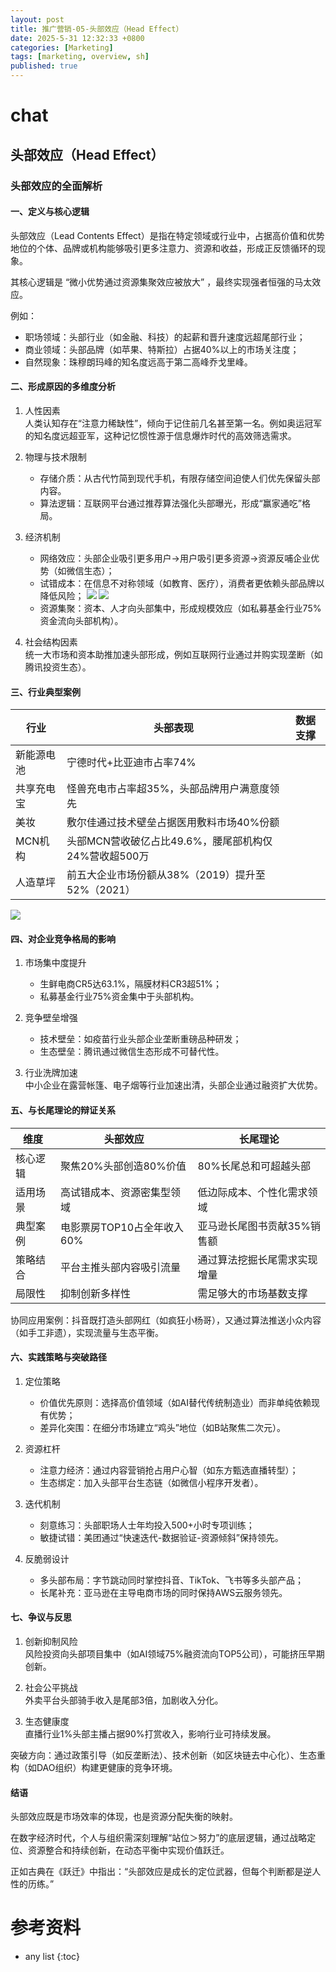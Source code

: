 ```yaml
---
layout: post
title: 推广营销-05-头部效应（Head Effect）
date: 2025-5-31 12:32:33 +0800
categories: [Marketing]
tags: [marketing, overview, sh]
published: true
---
```


# chat

## 头部效应（Head Effect）



### 头部效应的全面解析

#### 一、定义与核心逻辑

头部效应（Lead Contents Effect）是指在特定领域或行业中，占据高价值和优势地位的个体、品牌或机构能够吸引更多注意力、资源和收益，形成正反馈循环的现象。

其核心逻辑是 “微小优势通过资源集聚效应被放大” ，最终实现强者恒强的马太效应。

例如：

- 职场领域：头部行业（如金融、科技）的起薪和晋升速度远超尾部行业；
- 商业领域：头部品牌（如苹果、特斯拉）占据40%以上的市场关注度；
- 自然现象：珠穆朗玛峰的知名度远高于第二高峰乔戈里峰。

#### 二、形成原因的多维度分析
1. 人性因素  
   人类认知存在“注意力稀缺性”，倾向于记住前几名甚至第一名。例如奥运冠军的知名度远超亚军，这种记忆惯性源于信息爆炸时代的高效筛选需求。

2. 物理与技术限制  
   - 存储介质：从古代竹简到现代手机，有限存储空间迫使人们优先保留头部内容。
   - 算法逻辑：互联网平台通过推荐算法强化头部曝光，形成“赢家通吃”格局。

3. 经济机制  
   - 网络效应：头部企业吸引更多用户→用户吸引更多资源→资源反哺企业优势（如微信生态）；
   - 试错成本：在信息不对称领域（如教育、医疗），消费者更依赖头部品牌以降低风险；
![](https://metaso-static.oss-cn-beijing.aliyuncs.com/metaso/pdf2texts_reading_mode/figures/3297dab4-68fc-4ff7-9e24-22272166b3f5/11_0.jpg)
![](https://metaso-static.oss-cn-beijing.aliyuncs.com/metaso/pdf2texts_reading_mode/figures/1cde01c5-9751-457f-8d13-3280b3df86fa/25_1.jpg)
   - 资源集聚：资本、人才向头部集中，形成规模效应（如私募基金行业75%资金流向头部机构）。

4. 社会结构因素  
   统一大市场和资本助推加速头部形成，例如互联网行业通过并购实现垄断（如腾讯投资生态）。

#### 三、行业典型案例

| 行业          | 头部表现                                                                 | 数据支撑               |
|---------------|--------------------------------------------------------------------------|------------------------|
| 新能源电池 | 宁德时代+比亚迪市占率74%                                               |                 |
| 共享充电宝 | 怪兽充电市占率超35%，头部品牌用户满意度领先                             |                 |
| 美妆      | 敷尔佳通过技术壁垒占据医用敷料市场40%份额                               |           |
| MCN机构   | 头部MCN营收破亿占比49.6%，腰尾部机构仅24%营收超500万                   |                 |
| 人造草坪  | 前五大企业市场份额从38%（2019）提升至52%（2021）                       |                 |


![](https://metaso-static.oss-cn-beijing.aliyuncs.com/metaso/pdf2texts_reading_mode/figures/afa9955b-44f1-4ecc-b61a-f93ab1d74dec/9_0.jpg)
#### 四、对企业竞争格局的影响
1. 市场集中度提升  
   - 生鲜电商CR5达63.1%，隔膜材料CR3超51%；
   - 私募基金行业75%资金集中于头部机构。

2. 竞争壁垒增强  
   - 技术壁垒：如疫苗行业头部企业垄断重磅品种研发；
   - 生态壁垒：腾讯通过微信生态形成不可替代性。

3. 行业洗牌加速  
   中小企业在露营帐篷、电子烟等行业加速出清，头部企业通过融资扩大优势。

#### 五、与长尾理论的辩证关系

| 维度         | 头部效应                           | 长尾理论                           |
|--------------|------------------------------------|------------------------------------|
| 核心逻辑 | 聚焦20%头部创造80%价值             | 80%长尾总和可超越头部              |
| 适用场景 | 高试错成本、资源密集型领域         | 低边际成本、个性化需求领域         |
| 典型案例 | 电影票房TOP10占全年收入60%         | 亚马逊长尾图书贡献35%销售额        |
| 策略结合 | 平台主推头部内容吸引流量           | 通过算法挖掘长尾需求实现增量       |
| 局限性   | 抑制创新多样性                     | 需足够大的市场基数支撑             |


协同应用案例：抖音既打造头部网红（如疯狂小杨哥），又通过算法推送小众内容（如手工非遗），实现流量与生态平衡。

#### 六、实践策略与突破路径
1. 定位策略  
   - 价值优先原则：选择高价值领域（如AI替代传统制造业）而非单纯依赖现有优势；
   - 差异化突围：在细分市场建立“鸡头”地位（如B站聚焦二次元）。

2. 资源杠杆  
   - 注意力经济：通过内容营销抢占用户心智（如东方甄选直播转型）；
   - 生态绑定：加入头部平台生态链（如微信小程序开发者）。

3. 迭代机制  
   - 刻意练习：头部职场人士年均投入500+小时专项训练；
   - 敏捷试错：美团通过“快速迭代-数据验证-资源倾斜”保持领先。

4. 反脆弱设计  
   - 多头部布局：字节跳动同时掌控抖音、TikTok、飞书等多头部产品；
   - 长尾补充：亚马逊在主导电商市场的同时保持AWS云服务领先。

#### 七、争议与反思
1. 创新抑制风险  
   风险投资向头部项目集中（如AI领域75%融资流向TOP5公司），可能挤压早期创新。

2. 社会公平挑战  
   外卖平台头部骑手收入是尾部3倍，加剧收入分化。

3. 生态健康度  
   直播行业1%头部主播占据90%打赏收入，影响行业可持续发展。

突破方向：通过政策引导（如反垄断法）、技术创新（如区块链去中心化）、生态重构（如DAO组织）构建更健康的竞争环境。

#### 结语

头部效应既是市场效率的体现，也是资源分配失衡的映射。

在数字经济时代，个人与组织需深刻理解“站位＞努力”的底层逻辑，通过战略定位、资源整合和持续创新，在动态平衡中实现价值跃迁。

正如古典在《跃迁》中指出：“头部效应是成长的定位武器，但每个判断都是逆人性的历练。”

# 参考资料

* any list
{:toc}